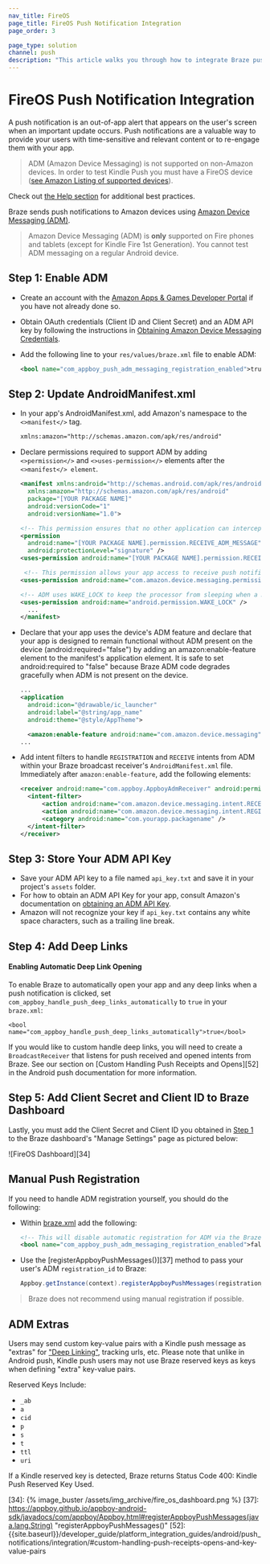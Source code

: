 ```yaml
---
nav_title: FireOS
page_title: FireOS Push Notification Integration
page_order: 3

page_type: solution
channel: push
description: "This article walks you through how to integrate Braze push notifications with your FireOS app."
---
```


# FireOS Push Notification Integration

A push notification is an out-of-app alert that appears on the user's screen when an important update occurs. Push notifications are a valuable way to provide your users with time-sensitive and relevant content or to re-engage them with your app.

>  ADM (Amazon Device Messaging) is not supported on non-Amazon devices. In order to test Kindle Push you must have a FireOS device ([see Amazon Listing of supported devices][32]).

Check out [the Help section][8] for additional best practices.

Braze sends push notifications to Amazon devices using [Amazon Device Messaging (ADM)][14].

>  Amazon Device Messaging (ADM) is __only__ supported on Fire phones and tablets (except for Kindle Fire 1st Generation). You cannot test ADM messaging on a regular Android device.

## Step 1: Enable ADM

- Create an account with the [Amazon Apps & Games Developer Portal][10] if you have not already done so.
- Obtain OAuth credentials (Client ID and Client Secret) and an ADM API key by following the instructions in [Obtaining Amazon Device Messaging Credentials][11].
- Add the following line to your `res/values/braze.xml` file to enable ADM:

  ```xml
  <bool name="com_appboy_push_adm_messaging_registration_enabled">true</bool>
  ```

## Step 2: Update AndroidManifest.xml

- In your app's AndroidManifest.xml, add Amazon's namespace to the `<>manifest</>` tag.

  ```xml
  xmlns:amazon="http://schemas.amazon.com/apk/res/android"
  ```
- Declare permissions required to support ADM by adding `<>permission</>` and `<>uses-permission</>` elements after the `<>manifest</> element`.

  ```xml
  <manifest xmlns:android="http://schemas.android.com/apk/res/android"
    xmlns:amazon="http://schemas.amazon.com/apk/res/android"
    package="[YOUR PACKAGE NAME]"
    android:versionCode="1"
    android:versionName="1.0">

  <!-- This permission ensures that no other application can intercept your ADM messages. -->
  <permission
    android:name="[YOUR PACKAGE NAME].permission.RECEIVE_ADM_MESSAGE"
    android:protectionLevel="signature" />
  <uses-permission android:name="[YOUR PACKAGE NAME].permission.RECEIVE_ADM_MESSAGE" />

   <!-- This permission allows your app access to receive push notifications from ADM. -->
  <uses-permission android:name="com.amazon.device.messaging.permission.RECEIVE" />

  <!-- ADM uses WAKE_LOCK to keep the processor from sleeping when a message is received. -->
  <uses-permission android:name="android.permission.WAKE_LOCK" />
    ...
  </manifest>
  ```

- Declare that your app uses the device's ADM feature and declare that your app is designed to remain functional without ADM present on the device (android:required="false") by adding an amazon:enable-feature element to the manifest's application element.  It is safe to set android:required to "false" because Braze ADM code degrades gracefully when ADM is not present on the device.

  ```xml
  ...
  <application
    android:icon="@drawable/ic_launcher"
    android:label="@string/app_name"
    android:theme="@style/AppTheme">

    <amazon:enable-feature android:name="com.amazon.device.messaging" android:required="false"/>
  ...
  ```
- Add intent filters to handle `REGISTRATION` and `RECEIVE` intents from ADM within your Braze broadcast receiver's `AndroidManifest.xml` file. Immediately after `amazon:enable-feature`, add the following elements:

  ```xml
  <receiver android:name="com.appboy.AppboyAdmReceiver" android:permission="com.amazon.device.messaging.permission.SEND">
    <intent-filter>
        <action android:name="com.amazon.device.messaging.intent.RECEIVE" />
        <action android:name="com.amazon.device.messaging.intent.REGISTRATION" />
        <category android:name="com.yourapp.packagename" />
    </intent-filter>
  </receiver>
  ```

## Step 3: Store Your ADM API Key

- Save your ADM API key to a file named `api_key.txt` and save it in your project's `assets` folder.
- For how to obtain an ADM API Key for your app, consult Amazon's documentation on [obtaining an ADM API Key][11].
- Amazon will not recognize your key if `api_key.txt` contains any white space characters, such as a trailing line break.

## Step 4: Add Deep Links

#### Enabling Automatic Deep Link Opening

To enable Braze to automatically open your app and any deep links when a push notification is clicked, set `com_appboy_handle_push_deep_links_automatically` to `true` in your `braze.xml`:

```
<bool name="com_appboy_handle_push_deep_links_automatically">true</bool>
```

If you would like to custom handle deep links, you will need to create a `BroadcastReceiver` that listens for push received and opened intents from Braze. See our section on [Custom Handling Push Receipts and Opens][52] in the Android push documentation for more information.

## Step 5: Add Client Secret and Client ID to Braze Dashboard

Lastly, you must add the Client Secret and Client ID you obtained in [Step 1][2] to the Braze dashboard's "Manage Settings" page as pictured below:

![FireOS Dashboard][34]

## Manual Push Registration
If you need to handle ADM registration yourself, you should do the following:

- Within [braze.xml][12] add the following:

  ```xml
  <!-- This will disable automatic registration for ADM via the Braze SDK-->
  <bool name="com_appboy_push_adm_messaging_registration_enabled">false</bool>
  ```
- Use the [registerAppboyPushMessages()][37] method to pass your user's ADM `registration_id` to Braze:

  ```java
  Appboy.getInstance(context).registerAppboyPushMessages(registration_id);
  ```

>  Braze does not recommend using manual registration if possible.

## ADM Extras

Users may send custom key-value pairs with a Kindle push message as "extras" for ["Deep Linking"][29], tracking urls, etc.  Please note that unlike in Android push, Kindle push users may not use Braze reserved keys as keys when defining "extra" key-value pairs.

Reserved Keys Include:

- `_ab`
- `a`
- `cid`
- `p`
- `s`
- `t`
- `ttl`
- `uri`

If a Kindle reserved key is detected, Braze returns Status Code 400: Kindle Push Reserved Key Used.


[2]: #step-1-enable-adm
[8]: {{site.baseurl}}/developer_guide/platform_integration_guides/fireos/push_notifications/troubleshooting/
[10]: https://developer.amazon.com/public
[11]: https://developer.amazon.com/public/apis/engage/device-messaging/tech-docs/02-obtaining-adm-credentials
[12]: https://developer.amazon.com/public/apis/engage/device-messaging/tech-docs/03-setting-up-adm
[14]: https://developer.amazon.com/public/apis/engage/device-messaging
[29]: {{site.baseurl}}/developer_guide/platform_integration_guides/android/advanced_use_cases/deep_linking/
[32]: https://developer.amazon.com/appsandservices/apis/engage/device-messaging/tech-docs/04-integrating-your-app-with-adm
[34]: {% image_buster /assets/img_archive/fire_os_dashboard.png %}
[37]: https://appboy.github.io/appboy-android-sdk/javadocs/com/appboy/Appboy.html#registerAppboyPushMessages(java.lang.String) "registerAppboyPushMessages()"
[52]: {{site.baseurl}}/developer_guide/platform_integration_guides/android/push_notifications/integration/#custom-handling-push-receipts-opens-and-key-value-pairs
